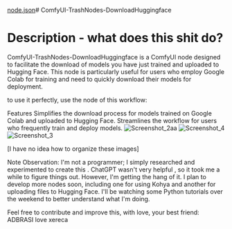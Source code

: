 [node.json](https://github.com/adbrasi/ComfyUI-TrashNodes-DownloadHuggingface/files/14214734/node.json)# ComfyUI-TrashNodes-DownloadHuggingface
# Description - what does this shit do?
ComfyUI-TrashNodes-DownloadHuggingface is a ComfyUI node designed to facilitate the download of models you have just trained and uploaded to Hugging Face. This node is particularly useful for users who employ Google Colab for training and need to quickly download their models for deployment.

to use it perfectly, use the node of this workflow: 


Features
Simplifies the download process for models trained on Google Colab and uploaded to Hugging Face.
Streamlines the workflow for users who frequently train and deploy models.
![Screenshot_2aa](https://github.com/adbrasi/ComfyUI-TrashNodes-DownloadHuggingface/assets/109758900/1f0c90f6-1520-454b-b10b-3d0992e6e089)
![Screenshot_4](https://github.com/adbrasi/ComfyUI-TrashNodes-DownloadHuggingface/assets/109758900/6723c936-eebd-4be6-9b55-811f4257a965)
![Screenshot_3](https://github.com/adbrasi/ComfyUI-TrashNodes-DownloadHuggingface/assets/109758900/5e0dd0d3-5f99-423f-a396-5b96001574e2)

[I have no idea how to organize these images]


Note
Observation: I'm not a  programmer; I simply researched and experimented to create this . ChatGPT wasn't very helpful , so it took me a while to figure things out. However, I'm getting the hang of it. I plan to develop more nodes soon, including one for using Kohya and another for uploading files to Hugging Face. I'll be watching some Python tutorials over the weekend to better understand what I'm doing.

Feel free to contribute and improve this, with love, your best friend: ADBRASI love xereca



